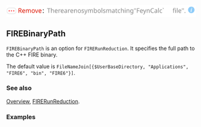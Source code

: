 ![1klto42084vx8](img/1klto42084vx8.svg)

## FIREBinaryPath

`FIREBinaryPath` is an option for `FIRERunReduction`. It specifies the full path to the C++ FIRE binary.

The default value is `FileNameJoin[{$UserBaseDirectory, "Applications", "FIRE6", "bin", "FIRE6"}]`.

### See also

[Overview](Extra/FeynHelpers.md), [FIRERunReduction](FIRERunReduction.md).

### Examples